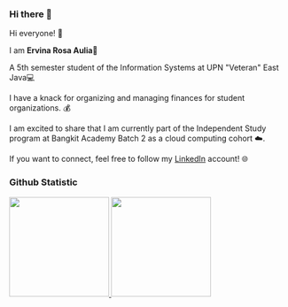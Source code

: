 ### Hi there 👋

<!--
**ervinarosaa/ervinarosaa** is a ✨ _special_ ✨ repository because its `README.md` (this file) appears on your GitHub profile.

Here are some ideas to get you started:

- 🔭 I’m currently working on ...
- 🌱 I’m currently learning ...
- 👯 I’m looking to collaborate on ...
- 🤔 I’m looking for help with ...
- 💬 Ask me about ...
- 📫 How to reach me: ...
- 😄 Pronouns: ...
- ⚡ Fun fact: ...
-->
Hi everyone! 👋

I am **Ervina Rosa Aulia**🌸

A 5th semester student of the Information Systems at UPN "Veteran" East Java💻

I have a knack for organizing and managing finances for student organizations. 💰

I am excited to share that I am currently part of the Independent Study program at Bangkit Academy Batch 2 as a cloud computing cohort ☁️.

If you want to connect, feel free to follow my [LinkedIn](https://www.linkedin.com/in/ervinarosaaulia/) account! 🌐

### Github Statistic
<p align="left">
<a href="https://github.com/penuliscode">
  <img height="180em" src="https://github-readme-stats-eight-theta.vercel.app/api?username=ervinarosaa&show_icons=true&theme=algolia&include_all_commits=true&count_private=true"/>
  <img height="180em" src="https://github-readme-stats-eight-theta.vercel.app/api/top-langs/?username=ervinarosaa&layout=compact&layout=compact&theme=algolia"/>
</a>
</p>
